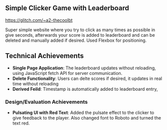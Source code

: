## Simple Clicker Game with Leaderboard

https://glitch.com/~a2-thecoolbt

Super simple website where you try to click as many times as possible in give seconds, afterwards your score is added to leaderboard and can be deleted and manually added if desired. Used Flexbox for positioning. 

## Technical Achievements
- **Single Page Application**: The leaderboard updates without reloading, using JavaScript fetch API for server communication.
- **Delete Functionality**: Users can delte scores if desired, it updates in real time without reloading
- **Derived Feild**: Timestamp is automatically added to leaderboard entry, 


### Design/Evaluation Achievements
- **Pulsating UI with Red Text**:  Added the pulsate effect to the clicker to give feedback to the player. Also changed font to Roboto and turned the text red. 
